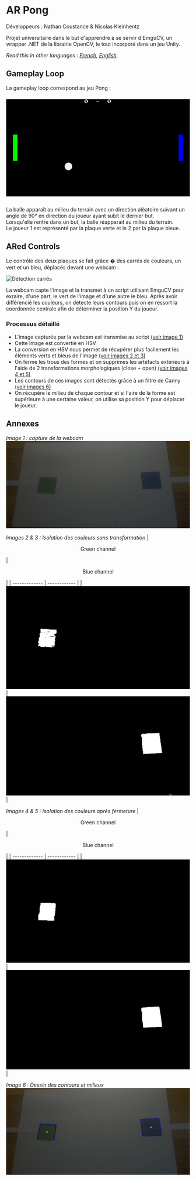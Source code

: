 # AR Pong

Développeurs : Nathan Coustance & Nicolas Kleinhentz

Projet universitaire dans le but d'apprendre à se servir d'EmguCV, un wrapper .NET de la librairie OpenCV, le tout incorporé dans un jeu Unity.

*Read this in other languages : [French](README.md), [English](README.en.md).*

## Gameplay Loop

La gameplay loop correspond au jeu Pong :

![Gameplay Loop](ReadmeResources/ARPong_GameplayLoop.gif)

La balle apparaît au milieu du terrain avec un direction aléatoire suivant un angle de 90° en direction du joueur ayant subit le dernier but.  
Lorsqu'elle rentre dans un but, la balle réapparait au milieu du terrain.  
Le joueur 1 est représenté par la plaque verte et le 2 par la plaque bleue.

## ARed Controls

Le contrôle des deux plaques se fait grâce � des carrés de couleurs, un vert et un bleu, déplacés devant une webcam :

![Détection carrés](ReadmeResources/ARPong_Detection.gif)

La webcam capte l'image et la transmet à un script utilisant EmguCV pour exraire, d'une part, le vert de l'image et d'une autre le bleu.
Après avoir différencié les couleurs, on détecte leurs contours puis on en ressort la coordonnée centrale afin de déterminer la position Y du joueur.

### Processus détaillé

- L'image capturée par la webcam est transmise au script [(voir image 1)](#Annexes)
- Cette image est convertie en HSV
- La conversion en HSV nous permet de récupérer plus facilement les éléments verts et bleus de l'image [(voir images 2 et 3)](#Annexes)
- On ferme les trous des formes et on supprimes les artéfacts extérieurs à l'aide de 2 transformations morphologiques (close + open) [(voir images 4 et 5)](#Annexes)
- Les contours de ces images sont détectés grâce à un filtre de Canny [(voir images 6)](#Annexes)
- On récupère le milieu de chaque contour et si l'aire de la forme est supérieure à une certaine valeur, on utilise sa position Y pour déplacer le joueur.

## Annexes

*Image 1 : capture de la webcam*
![Webcam](ReadmeResources/webcam.png)  

*Images 2 & 3 : Isolation des couleurs sans transformation*
| <p align="center">Green channel</p> | <p align="center">Blue channel</p> |
| ------------- | ------------ |
| <img src="ReadmeResources/green_before.png"/> | <img src="ReadmeResources/blue_before.png"/> |

*Images 4 & 5 : Isolation des couleurs après fermeture*
| <p align="center">Green channel</p> | <p align="center">Blue channel</p> |
| ------------- | ------------ |
| <img src="ReadmeResources/green.png"/> | <img src="ReadmeResources/blue.png"/> |

*Image 6 : Dessin des contours et milieux*
<img src="ReadmeResources/contours.png"/>
